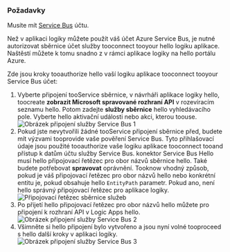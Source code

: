 ### <a name="prerequisites"></a>Požadavky
Musíte mít [Service Bus](https://azure.microsoft.com/services/service-bus/) účtu.  

Než v aplikaci logiky můžete použít váš účet Azure Service Bus, je nutné autorizovat sběrnice účet služby tooconnect tooyour hello logiku aplikace. Naštěstí můžete k tomu snadno z v rámci aplikace logiky na hello portálu Azure.  

Zde jsou kroky tooauthorize hello vaší logiku aplikace tooconnect tooyour Service Bus účet:  

1. Vyberte připojení tooService sběrnice, v návrháři aplikace logiky hello, toocreate **zobrazit Microsoft spravované rozhraní API** v rozevíracím seznamu hello. Potom zadejte **služby sběrnice** hello vyhledávacího pole. Vyberte hello aktivační události nebo akci, kterou toouse.  
    ![Obrázek připojení služby Service Bus 1](./media/connectors-create-api-servicebus/servicebus-1.png)  
2. Pokud jste nevytvořili žádné tooService připojení sběrnice před, budete mít výzvami tooprovide vaše pověření Service Bus. Tyto přihlašovací údaje jsou použité tooauthorize vaše logiku aplikace tooconnect tooand přístup k datům účtu služby Service Bus. konektor Service Bus Hello musí hello připojovací řetězec pro obor názvů sběrnice hello. Také budete potřebovat **spravovat** oprávnění. Tooknow vhodný způsob, pokud je váš připojovací řetězec pro obor názvů hello nebo konkrétní entitu je, pokud obsahuje hello `EntityPath` parametr. Pokud ano, není hello správný připojovací řetězec pro aplikace logiky.  
    ![Připojovací řetězec sběrnice služeb](./media/connectors-create-api-servicebus/connectionstring.png)
3. Po přijetí hello připojovací řetězec pro obor názvů hello můžete pro připojení k rozhraní API v Logic Apps hello.  
    ![Obrázek připojení služby Service Bus 2](./media/connectors-create-api-servicebus/servicebus-2.png)  
4. Všimněte si hello připojení bylo vytvořeno a jsou nyní volné tooproceed s hello další kroky v aplikaci logiky.  
    ![Obrázek připojení služby Service Bus 3](./media/connectors-create-api-servicebus/servicebus-3.png)   

